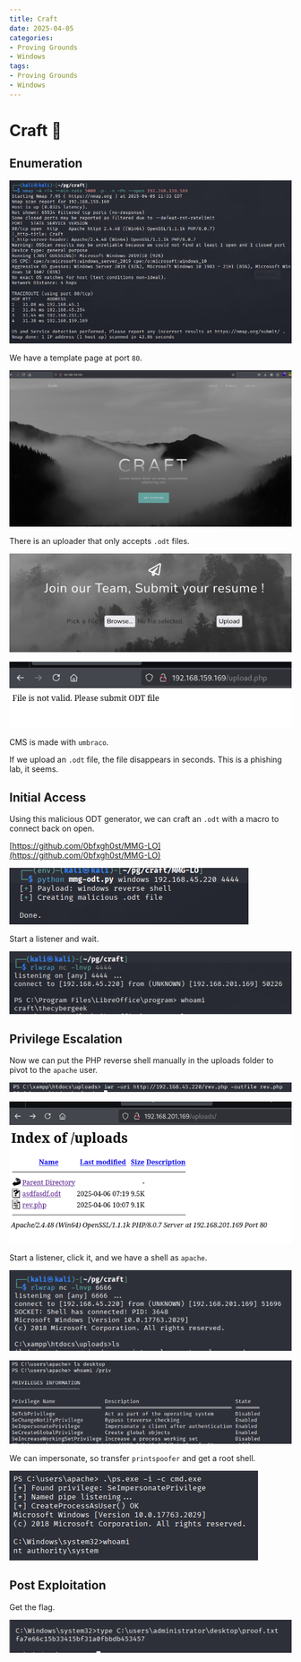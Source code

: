 ```yaml
---
title: Craft
date: 2025-04-05
categories:
- Proving Grounds
- Windows
tags:
- Proving Grounds
- Windows
---
```



# Craft 🔸
<!-- more -->

## Enumeration

![](../assets/Pasted%20image%2020250405173521.png)

We have a template page at port `80`.

![](../assets/Pasted%20image%2020250405173442.png)

There is an uploader that only accepts `.odt` files.

![](../assets/Pasted%20image%2020250406190515.png)

![](../assets/Pasted%20image%2020250405173706.png)

CMS is made with `umbraco`.

If we upload an `.odt` file, the file disappears in seconds. This is a phishing lab, it seems.

## Initial Access

Using this malicious ODT generator, we can craft an `.odt` with a macro to connect back on open.

[https://github.com/0bfxgh0st/MMG-LO](https://github.com/0bfxgh0st/MMG-LO)

![](../assets/Pasted%20image%2020250406190600.png)

Start a listener and wait.

![](../assets/Pasted%20image%2020250406190627.png)

## Privilege Escalation

Now we can put the PHP reverse shell manually in the uploads folder to pivot to the `apache` user.

![](../assets/Pasted%20image%2020250406190740.png)

![](../assets/Pasted%20image%2020250406190756.png)

Start a listener, click it, and we have a shell as `apache`.

![](../assets/Pasted%20image%2020250406190836.png)

![](../assets/Pasted%20image%2020250406190901.png)

We can impersonate, so transfer `printspoofer` and get a root shell.

![](../assets/Pasted%20image%2020250406190926.png)

## Post Exploitation

Get the flag.

![](../assets/Pasted%20image%2020250406190936.png)
